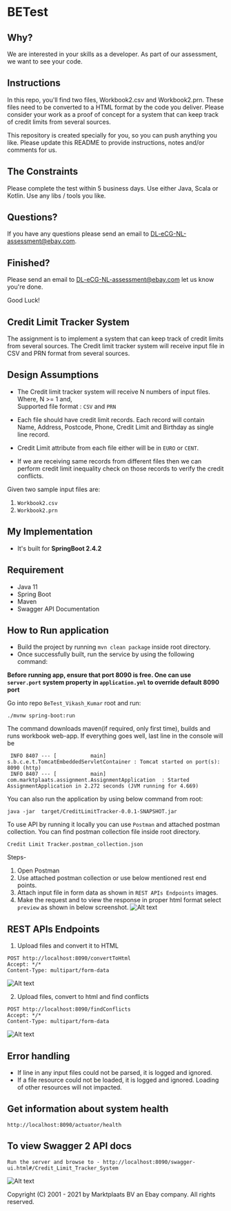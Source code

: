 # BETest

## Why?

We are interested in your skills as a developer. As part of our assessment, we want to see your code.

## Instructions

In this repo, you'll find two files, Workbook2.csv and Workbook2.prn. These files need to be converted to a HTML format by the code you deliver. Please consider your work as a proof of concept for a system that can keep track of credit limits from several sources.

This repository is created specially for you, so you can push anything you like. Please update this README to provide instructions, notes and/or comments for us.

## The Constraints

Please complete the test within 5 business days. Use either Java, Scala or Kotlin. Use any libs / tools you like.

## Questions?

If you have any questions please send an email to DL-eCG-NL-assessment@ebay.com.

## Finished?

Please send an email to DL-eCG-NL-assessment@ebay.com let us know you're done.

Good Luck!

## Credit Limit Tracker System

The assignment is to implement a system that can keep track of credit limits from several sources. The Credit limit tracker system will receive input file in CSV and PRN format from several sources. 

## Design Assumptions

* The Credit limit tracker system will receive N numbers of input files.  
Where, N >= 1 and,  
       Supported file format : `CSV` and `PRN`

* Each file should have credit limit records. Each record will contain Name, Address, Postcode, Phone, Credit Limit and Birthday as single line record.

* Credit Limit attribute from each file either will be in `EURO` or `CENT`.  

* If we are receiving same records from different files then we can perform credit limit inequality check on those records to verify the credit conflicts.


Given two sample input files are:

1. `Workbook2.csv`
2. `Workbook2.prn`
 

## My Implementation

* It's built for **SpringBoot 2.4.2**

## Requirement
* Java 11
* Spring Boot
* Maven
* Swagger API Documentation


## How to Run application

* Build the project by running `mvn clean package` inside root directory.
* Once successfully built, run the service by using the following command:

**Before running app, ensure that port 8090 is free. One can use `server.port` system property in `application.yml` to override default 8090 port**

Go into repo `BeTest_Vikash_Kumar` root and run:

```
./mvnw spring-boot:run
```
The command downloads maven(if required, only first time), builds and runs workbook web-app. If everything goes well, last line in the console will be

```
 INFO 8407 --- [           main] s.b.c.e.t.TomcatEmbeddedServletContainer : Tomcat started on port(s): 8090 (http)
 INFO 8407 --- [           main] com.marktplaats.assignment.AssignmentApplication  : Started AssignmentApplication in 2.272 seconds (JVM running for 4.669)
```

You can also run the application by using below command from root:

```
java -jar  target/CreditLimitTracker-0.0.1-SNAPSHOT.jar
```

To use API by running it locally you can use `Postman` and attached postman collection. You can find postman collection file inside root directory.

```
Credit Limit Tracker.postman_collection.json
```

Steps-
1. Open Postman
2. Use attached postman  collection or use below mentioned rest end points.
3. Attach input file in form data as shown in `REST APIs Endpoints` images.
4. Make the request and to view the response in proper html format select `preview` as shown in below screenshot.
![Alt text](htmlresponse.png?raw=false "Optional Title") <!-- .element height="50%" width="50%" -->


## REST APIs Endpoints


1. Upload files and convert it to HTML
```
POST http://localhost:8090/convertToHtml
Accept: */*
Content-Type: multipart/form-data
```
![Alt text](converttohtml.png?raw=true "Optional Title")


2. Upload files, convert to html and find conflicts
```
POST http://localhost:8090/findConflicts
Accept: */*
Content-Type: multipart/form-data
```
![Alt text](findconflicts.png?raw=true "Optional Title")

## Error handling
* If line in any input files could not be parsed, it is logged and ignored.
* If a file resource could not be loaded, it is logged and ignored. Loading of other resources will not impacted.


## Get information about system health
```
http://localhost:8090/actuator/health

```

## To view Swagger 2 API docs
```
Run the server and browse to - http://localhost:8090/swagger-ui.html#/Credit_Limit_Tracker_System
```
![Alt text](swagger.png?raw=true "Optional Title")


Copyright (C) 2001 - 2021 by Marktplaats BV an Ebay company. All rights reserved.


